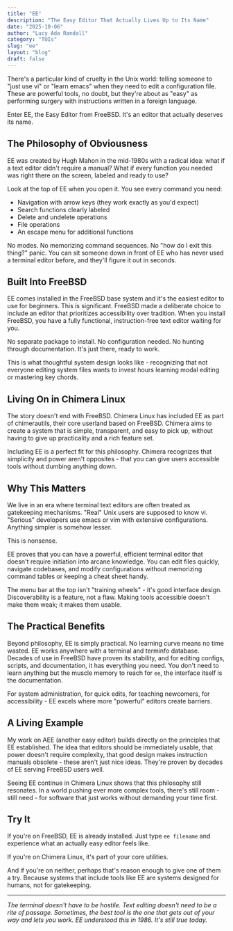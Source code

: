 ```yaml
---
title: "EE"
description: "The Easy Editor That Actually Lives Up to Its Name"
date: "2025-10-06"
author: "Lucy Ada Randall"
category: "TUIs"
slug: "ee"
layout: "blog"
draft: false
---
```


There's a particular kind of cruelty in the Unix world: telling someone to "just use vi" or "learn emacs" when they need to edit a configuration file. These are powerful tools, no doubt, but they're about as "easy" as performing surgery with instructions written in a foreign language.

Enter EE, the Easy Editor from FreeBSD. It's an editor that actually deserves its name.

## The Philosophy of Obviousness

EE was created by Hugh Mahon in the mid-1980s with a radical idea: what if a text editor didn't require a manual? What if every function you needed was right there on the screen, labeled and ready to use?

Look at the top of EE when you open it. You see every command you need:
- Navigation with arrow keys (they work exactly as you'd expect)
- Search functions clearly labeled
- Delete and undelete operations
- File operations
- An escape menu for additional functions

No modes. No memorizing command sequences. No "how do I exit this thing?" panic. You can sit someone down in front of EE who has never used a terminal editor before, and they'll figure it out in seconds.

## Built Into FreeBSD

EE comes installed in the FreeBSD base system and it's the easiest editor to use for beginners. This is significant. FreeBSD made a deliberate choice to include an editor that prioritizes accessibility over tradition. When you install FreeBSD, you have a fully functional, instruction-free text editor waiting for you.

No separate package to install. No configuration needed. No hunting through documentation. It's just there, ready to work.

This is what thoughtful system design looks like - recognizing that not everyone editing system files wants to invest hours learning modal editing or mastering key chords.

## Living On in Chimera Linux

The story doesn't end with FreeBSD. Chimera Linux has included EE as part of chimerautils, their core userland based on FreeBSD. Chimera aims to create a system that is simple, transparent, and easy to pick up, without having to give up practicality and a rich feature set.

Including EE is a perfect fit for this philosophy. Chimera recognizes that simplicity and power aren't opposites - that you can give users accessible tools without dumbing anything down.

## Why This Matters

We live in an era where terminal text editors are often treated as gatekeeping mechanisms. "Real" Unix users are supposed to know vi. "Serious" developers use emacs or vim with extensive configurations. Anything simpler is somehow lesser.

This is nonsense.

EE proves that you can have a powerful, efficient terminal editor that doesn't require initiation into arcane knowledge. You can edit files quickly, navigate codebases, and modify configurations without memorizing command tables or keeping a cheat sheet handy.

The menu bar at the top isn't "training wheels" - it's good interface design. Discoverability is a feature, not a flaw. Making tools accessible doesn't make them weak; it makes them usable.

## The Practical Benefits

Beyond philosophy, EE is simply practical.  No learning curve means no time wasted. EE works anywhere with a terminal and terminfo database. Decades of use in FreeBSD have proven its stability, and for editing configs, scripts, and documentation, it has everything you need. You don't need to learn anything but the muscle memory to reach for `ee`, the interface itself is the documentation.

For system administration, for quick edits, for teaching newcomers, for accessibility - EE excels where more "powerful" editors create barriers.

## A Living Example

My work on AEE (another easy editor) builds directly on the principles that EE established. The idea that editors should be immediately usable, that power doesn't require complexity, that good design makes instruction manuals obsolete - these aren't just nice ideas. They're proven by decades of EE serving FreeBSD users well.

Seeing EE continue in Chimera Linux shows that this philosophy still resonates. In a world pushing ever more complex tools, there's still room - still need - for software that just works without demanding your time first.

## Try It

If you're on FreeBSD, EE is already installed. Just type `ee filename` and experience what an actually easy editor feels like.

If you're on Chimera Linux, it's part of your core utilities.

And if you're on neither, perhaps that's reason enough to give one of them a try. Because systems that include tools like EE are systems designed for humans, not for gatekeeping.

---

*The terminal doesn't have to be hostile. Text editing doesn't need to be a rite of passage. Sometimes, the best tool is the one that gets out of your way and lets you work. EE understood this in 1986. It's still true today.*